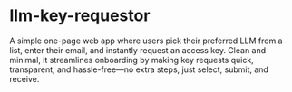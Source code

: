 # llm-key-requestor
A simple one-page web app where users pick their preferred LLM from a list, enter their email, and instantly request an access key. Clean and minimal, it streamlines onboarding by making key requests quick, transparent, and hassle-free—no extra steps, just select, submit, and receive.
